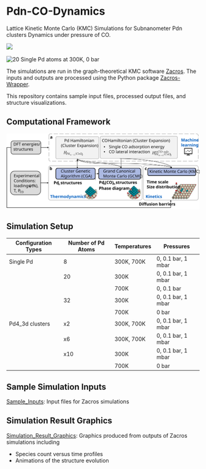 # Pdn-CO-Dynamics

Lattice Kinetic Monte Carlo (KMC) Simulations for Subnanometer Pdn clusters Dynamics under pressure of CO.

<img src="https://github.com/jkalsch/PdnCO-Dynamics/blob/main/Simulation_Result_Graphics/Lattice_gifs/S20_300_0bar.gif" width="500">


![20 Single Pd atoms at 300K, 0 bar](https://github.com/jkalsch/PdnCO-Dynamics/blob/main/Simulation_Result_Graphics/Lattice_gifs/S20_300_0bar.gif)

The simulations are run in the graph-theoretical KMC software [Zacros](https://zacros.org/). 
The inputs and outputs are processed using the Python package [Zacros-Wrapper](https://github.com/VlachosGroup/Zacros-Wrapper/tree/master).

This repository contains sample input files, processed output files, and structure visualizations.

## Computational Framework 
![framework](docs/framework.svg)

## Simulation Setup
| Configuration Types | Number of Pd Atoms | Temperatures  | Pressures           |
| ------------------- | ------------------- | ------------- | ---------------     |
| Single Pd           | 8                   | 300K, 700K    | 0, 0.1 bar, 1 mbar  |
|                     | 20                  | 300K          | 0, 0.1 bar, 1 mbar  |
|                     |                     | 700K          | 0, 0.1 bar          |
|                     | 32                  | 300K          | 0, 0.1 bar, 1 mbar  |
|                     |                     | 700K          | 0 bar               |
| Pd4_3d clusters     | x2                  | 300K, 700K    | 0, 0.1 bar, 1 mbar  |
|                     | x6                  | 300K, 700K    | 0, 0.1 bar, 1 mbar  |
|                     | x10                 | 300K          | 0, 0.1 bar, 1 mbar  |
|                     |                     | 700K          | 0 bar               |

## Sample Simulation Inputs

[Sample_Inputs](/Sample_Inputs): Input files for Zacros simulations

## Simulation Result Graphics

[Simulation_Result_Graphics](/Simulation_Result_Graphics): Graphics produced from outputs of Zacros simulations including

- Species count versus time profiles 
- Animations of the structure evolution 
